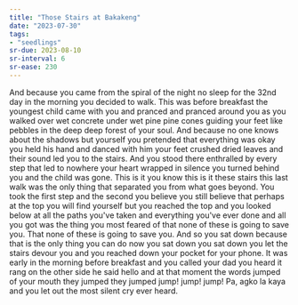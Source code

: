 ```yaml
---
title: "Those Stairs at Bakakeng"
date: "2023-07-30"
tags:
- "seedlings"
sr-due: 2023-08-10
sr-interval: 6
sr-ease: 230
---
```


And
because
you came
from the spiral
of the night no
sleep for the 32nd
day in the morning
you decided to walk.
This was before breakfast
the youngest child came with
you and pranced and pranced
around you as you walked over
wet concrete under wet pine pine
cones guiding your feet like pebbles
in the deep deep forest of your soul.
And because no one knows about the
shadows but yourself you pretended that
everything was okay you held his hand and
danced with him your feet crushed dried leaves
and their sound led you to the stairs. And you stood
there enthralled by every step that led to nowhere your
heart wrapped in silence you turned behind you and the
child was gone. This is it you know this is it these stairs this
last walk was the only thing that separated you from what goes
beyond. You took the first step and the second you believe you still
believe that perhaps at the top you will find yourself but you reached
the top and you looked below at all the paths you've taken and everything
you've ever done and all you got was the thing you most feared of that none
of these is going to save you. That none of these is going to save you. And so
you sat down because that is the only thing you can do now you sat down you
sat down you let the stairs devour you and you reached down your pocket for your
phone. It was early in the morning before breakfast and you called your dad you heard it rang on the other side he said hello and at that moment the words jumped of your mouth they jumped they jumped jump! jump! jump! Pa, agko la kaya and you let out the most silent cry ever heard.
